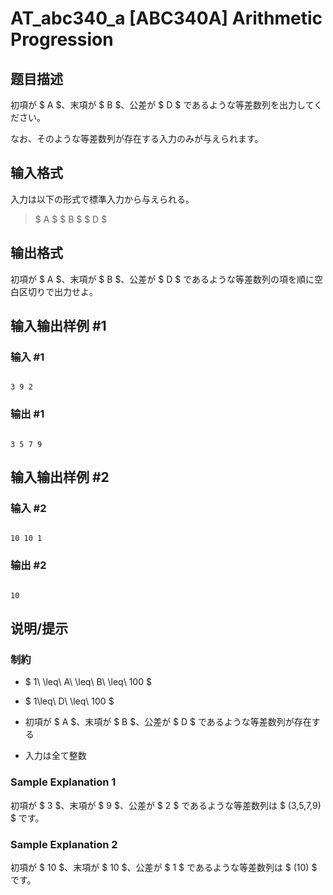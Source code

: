 # AT_abc340_a [ABC340A] Arithmetic Progression

## 题目描述

[problemUrl]: https://atcoder.jp/contests/abc340/tasks/abc340_a

初項が $ A $、末項が $ B $、公差が $ D $ であるような等差数列を出力してください。

なお、そのような等差数列が存在する入力のみが与えられます。

## 输入格式

入力は以下の形式で標準入力から与えられる。

> $ A $ $ B $ $ D $

## 输出格式

初項が $ A $、末項が $ B $、公差が $ D $ であるような等差数列の項を順に空白区切りで出力せよ。

## 输入输出样例 #1

### 输入 #1

```
3 9 2
```

### 输出 #1

```
3 5 7 9
```

## 输入输出样例 #2

### 输入 #2

```
10 10 1
```

### 输出 #2

```
10
```

## 说明/提示

### 制約

- $ 1\ \leq\ A\ \leq\ B\ \leq\ 100 $
- $ 1\leq\ D\ \leq\ 100 $
- 初項が $ A $、末項が $ B $、公差が $ D $ であるような等差数列が存在する
- 入力は全て整数
 
### Sample Explanation 1

初項が $ 3 $、末項が $ 9 $、公差が $ 2 $ であるような等差数列は $ (3,5,7,9) $ です。

### Sample Explanation 2

初項が $ 10 $、末項が $ 10 $、公差が $ 1 $ であるような等差数列は $ (10) $ です。